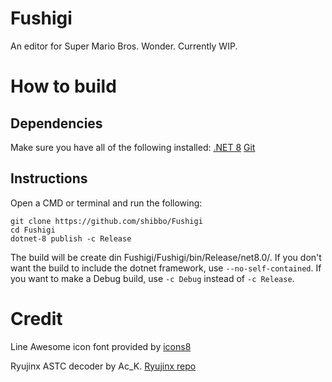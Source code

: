 # Fushigi
An editor for Super Mario Bros. Wonder. Currently WIP.

# How to build
## Dependencies
Make sure you have all of the following installed:
[.NET 8](https://dotnet.microsoft.com/en-us/download/dotnet/8.0)
[Git](https://git-scm.com/downloads)

## Instructions
Open a CMD or terminal and run the following:
```
git clone https://github.com/shibbo/Fushigi
cd Fushigi
dotnet-8 publish -c Release
```

The build will be create din Fushigi/Fushigi/bin/Release/net8.0/. If you don't want the build to include the dotnet framework, use  `--no-self-contained`. If you want to make a Debug build, use `-c Debug` instead of `-c Release`.

# Credit
Line Awesome icon font provided by [icons8](https://icons8.com/line-awesome)

Ryujinx ASTC decoder by Ac_K. [Ryujinx repo](https://github.com/Ryujinx/Ryujinx)
